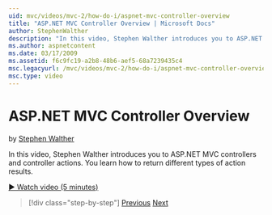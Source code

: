 ```yaml
---
uid: mvc/videos/mvc-2/how-do-i/aspnet-mvc-controller-overview
title: "ASP.NET MVC Controller Overview | Microsoft Docs"
author: StephenWalther
description: "In this video, Stephen Walther introduces you to ASP.NET MVC controllers and controller actions. You learn how to return different types of action results."
ms.author: aspnetcontent
ms.date: 03/17/2009
ms.assetid: f6c9fc19-a2b8-48b6-aef5-68a7239435c4
msc.legacyurl: /mvc/videos/mvc-2/how-do-i/aspnet-mvc-controller-overview
msc.type: video
---
```

ASP.NET MVC Controller Overview
====================
by [Stephen Walther](https://github.com/StephenWalther)

In this video, Stephen Walther introduces you to ASP.NET MVC controllers and controller actions. You learn how to return different types of action results.

[&#9654; Watch video (5 minutes)](https://channel9.msdn.com/Blogs/ASP-NET-Site-Videos/aspnet-mvc-controller-overview)

> [!div class="step-by-step"]
> [Previous](understanding-models-views-and-controllers.md)
> [Next](understanding-controllers-controller-actions-and-action-results.md)
